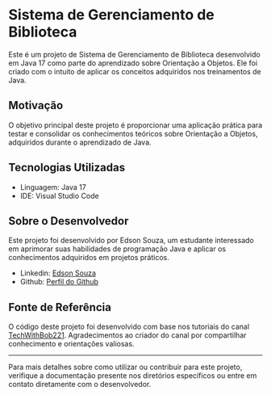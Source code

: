 # Sistema de Gerenciamento de Biblioteca

Este é um projeto de Sistema de Gerenciamento de Biblioteca desenvolvido em Java 17 como parte do aprendizado sobre Orientação a Objetos. Ele foi criado com o intuito de aplicar os conceitos adquiridos nos treinamentos de Java.

## Motivação

O objetivo principal deste projeto é proporcionar uma aplicação prática para testar e consolidar os conhecimentos teóricos sobre Orientação a Objetos, adquiridos durante o aprendizado de Java.

## Tecnologias Utilizadas

- Linguagem: Java 17
- IDE: Visual Studio Code

## Sobre o Desenvolvedor

Este projeto foi desenvolvido por Edson Souza, um estudante interessado em aprimorar suas habilidades de programação Java e aplicar os conhecimentos adquiridos em projetos práticos.

- Linkedin: [Edson Souza](https://www.linkedin.com/in/edsonfrs/)
- Github: [Perfil do Github](https://github.com/Edsonfrs)

## Fonte de Referência

O código deste projeto foi desenvolvido com base nos tutoriais do canal [TechWithBob221](https://www.youtube.com/@techwithbob221). Agradecimentos ao criador do canal por compartilhar conhecimento e orientações valiosas.

---

Para mais detalhes sobre como utilizar ou contribuir para este projeto, verifique a documentação presente nos diretórios específicos ou entre em contato diretamente com o desenvolvedor.

